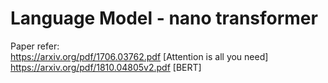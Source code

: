 # Language Model - nano transformer

Paper refer:<br>
    https://arxiv.org/pdf/1706.03762.pdf [Attention is all you need]<br>
    https://arxiv.org/pdf/1810.04805v2.pdf [BERT]
             
